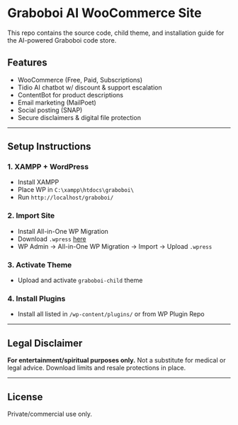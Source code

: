 # Graboboi AI WooCommerce Site

This repo contains the source code, child theme, and installation guide for the AI-powered Graboboi code store.

## Features
- WooCommerce (Free, Paid, Subscriptions)
- Tidio AI chatbot w/ discount & support escalation
- ContentBot for product descriptions
- Email marketing (MailPoet)
- Social posting (SNAP)
- Secure disclaimers & digital file protection

---

## Setup Instructions

### 1. XAMPP + WordPress
- Install XAMPP
- Place WP in `C:\xampp\htdocs\graboboi\`
- Run `http://localhost/graboboi/`

### 2. Import Site
- Install All-in-One WP Migration
- Download `.wpress` [here](https://your-download-link.com)
- WP Admin → All-in-One WP Migration → Import → Upload `.wpress`

### 3. Activate Theme
- Upload and activate `graboboi-child` theme

### 4. Install Plugins
- Install all listed in `/wp-content/plugins/` or from WP Plugin Repo

---

## Legal Disclaimer

**For entertainment/spiritual purposes only.** Not a substitute for medical or legal advice. Download limits and resale protections in place.

---

## License
Private/commercial use only.
